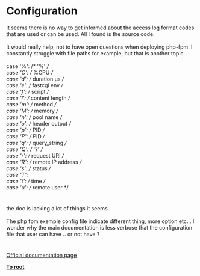 # Configuration



It seems there is no way to get informed about the access log format codes that are used or can be used. All I found is the source code.<br><br>It would really help, not to have open questions when deploying php-fpm. I constantly struggle with file paths for example, but that is another topic.<br><br>                                case &apos;%&apos;: /* &apos;%&apos; */<br>                                case &apos;C&apos;: /* %CPU */<br>                                case &apos;d&apos;: /* duration &#xB5;s */<br>                                case &apos;e&apos;: /* fastcgi env  */<br>                                case &apos;f&apos;: /* script */<br>                                case &apos;l&apos;: /* content length */<br>                                case &apos;m&apos;: /* method */<br>                                case &apos;M&apos;: /* memory */<br>                                case &apos;n&apos;: /* pool name */<br>                                case &apos;o&apos;: /* header output  */<br>                                case &apos;p&apos;: /* PID */<br>                                case &apos;P&apos;: /* PID */<br>                                case &apos;q&apos;: /* query_string */<br>                                case &apos;Q&apos;: /* &apos;?&apos; */<br>                                case &apos;r&apos;: /* request URI */<br>                                case &apos;R&apos;: /* remote IP address */<br>                                case &apos;s&apos;: /* status */<br>                                case &apos;T&apos;:<br>                                case &apos;t&apos;: /* time */<br>                                case &apos;u&apos;: /* remote user */  

#

the doc is lacking a lot of things it seems.<br><br>  The php fpm exemple config file indicate different thing, more option etc... I wonder why the main documentation is less verbose that the configuration file that user can have .. or not have ?  

#

[Official documentation page](https://www.php.net/manual/en/install.fpm.configuration.php)

**[To root](/README.md)**